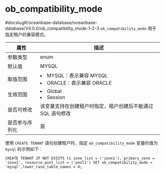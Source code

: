 ob_compatibility_mode 
==========================================
#docslug#/oceanbase-database/oceanbase-database/V4.0.0/ob_compatibility_mode-1-2-3
`ob_compatibility_mode` 用于指定租户的兼容模式。


| **属性**  |                                                             **描述**                                                              |
|---------|---------------------------------------------------------------------------------------------------------------------------------|
| 参数类型    | enum                                                                                                                            |
| 默认值     | MYSQL                                                                                                                           |
| 取值范围    | <li> MYSQL：表示兼容 MYSQL   <li> ORACLE：表示兼容 ORACLE    |
| 生效范围    | <li> Global   <li> Session                         |
| 是否可修改   | 该变量支持在创建租户时指定，租户创建后不能通过 SQL 语句修改                                                                                                |
| 是否参与序列化 | 是                                                                                                                               |



使用 `CREATE TENANT` 语句创建租户时，指定 `ob_compatibility_mode` 变量的值为 `mysql` 的示例如下：

```shell
CREATE TENANT IF NOT EXISTS t1 zone_list = ('zone1'), primary_zone = 'zone1', resource_pool_list = ('pool1') SET ob_compatibility_mode = 'mysql',lower_case_table_names = 0;
```

